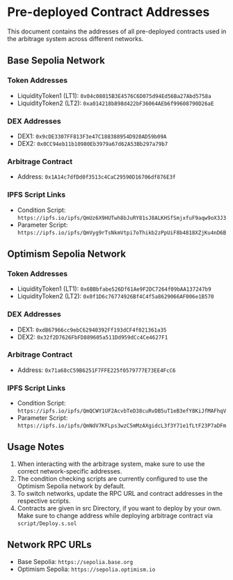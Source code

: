 # Pre-deployed Contract Addresses

This document contains the addresses of all pre-deployed contracts used in the arbitrage system across different networks.

## Base Sepolia Network

### Token Addresses
- LiquidityToken1 (LT1): `0x04c08015B3E4576C6D075d94Ed56Ba27Abd5758a`
- LiquidityToken2 (LT2): `0xa014218b898d422bF36064AEb6f99608790D26aE`

### DEX Addresses
- DEX1: `0x9cDE3307FF813F3e47C188388954D920AD59b09A`
- DEX2: `0x0CC94eb11b10980Eb3979a67d62A53Bb297a79b7`

### Arbitrage Contract
- Address: `0x1A14c7dfDd0f3513c4CaC29590D16706df876E3f`

### IPFS Script Links
- Condition Script: `https://ipfs.io/ipfs/QmUz6X9HUTwh8bJuRY81sJ8ALKHSfSmjxfuF9aqw9oX3J3`
- Parameter Script: `https://ipfs.io/ipfs/QmVyg9rTsNkmVtpi7oThikb2zPpUiF8b4818XZjKu4nD6B`

## Optimism Sepolia Network

### Token Addresses
- LiquidityToken1 (LT1): `0x6BBbfabe526Df61Ae9F2DC7264f09bAA137247b9`
- LiquidityToken2 (LT2): `0x0f1D6c76774926Bf4C4f5a8629066AF006e1B570`

### DEX Addresses
- DEX1: `0xdB67966cc9ebC62940392Ff193dCF4f021361a35`
- DEX2: `0x32f2D7626FbFD889605a511Dd959dCc4Ce4627F1`

### Arbitrage Contract
- Address: `0x71a68cC59B6251F7FFE225f0579777E73EE4FcC6`

### IPFS Script Links
- Condition Script: `https://ipfs.io/ipfs/QmQCWY1UF2AcvbTeD38cuRvDB5uT1eB3efY8KiJfMAFhqV`
- Parameter Script: `https://ipfs.io/ipfs/QmNdV7KFLps3wzC5mMzAXgidcL3f3Y71e1fLtF23P7aDFm`

## Usage Notes

1. When interacting with the arbitrage system, make sure to use the correct network-specific addresses.
2. The condition checking scripts are currently configured to use the Optimism Sepolia network by default.
3. To switch networks, update the RPC URL and contract addresses in the respective scripts.
4. Contracts are given in src Directory, if you want to deploy by your own. Make sure to change address while deploying arbitrage contract via `script/Deploy.s.sol`

## Network RPC URLs

- Base Sepolia: `https://sepolia.base.org`
- Optimism Sepolia: `https://sepolia.optimism.io`
